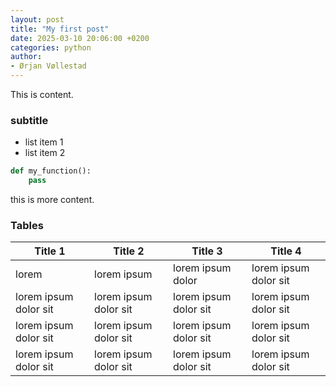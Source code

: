 ```yaml
---
layout: post
title: "My first post"
date: 2025-03-10 20:06:00 +0200
categories: python
author:
- Ørjan Vøllestad
---
```


This is content.

### subtitle

* list item 1
* list item 2

```python
def my_function():
    pass
```

this is more content.

### Tables

Title 1               | Title 2               | Title 3               | Title 4
--------------------- | --------------------- | --------------------- | ---------------------
lorem                 | lorem ipsum           | lorem ipsum dolor     | lorem ipsum dolor sit
lorem ipsum dolor sit | lorem ipsum dolor sit | lorem ipsum dolor sit | lorem ipsum dolor sit
lorem ipsum dolor sit | lorem ipsum dolor sit | lorem ipsum dolor sit | lorem ipsum dolor sit
lorem ipsum dolor sit | lorem ipsum dolor sit | lorem ipsum dolor sit | lorem ipsum dolor sit
